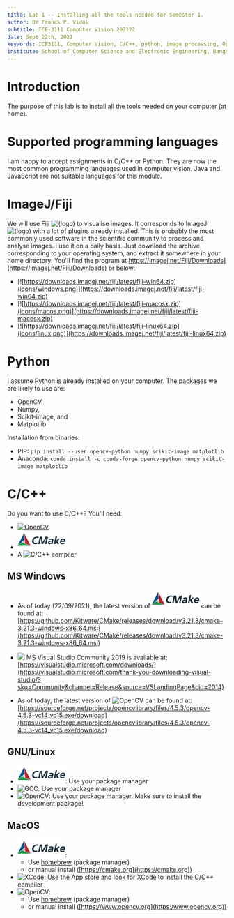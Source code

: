 ```yaml
---
title: Lab 1 -- Installing all the tools needed for Semester 1.
author: Dr Franck P. Vidal
subtitle: ICE-3111 Computer Vision 202122
date: Sept 22th, 2021
keywords: ICE3111, Computer Vision, C/C++, python, image processing, OpenCV, Bangor University, School of Computer Science and Electronic Engineering
institute: School of Computer Science and Electronic Engineering, Bangor University
---
```


# Introduction

The purpose of this lab is to install all the tools needed on your computer (at home).

# Supported programming languages

I am happy to accept assignments in C/C++ or Python. They are now the most common programming languages used in computer vision. Java and JavaScript are not suitable languages for this module.

# ImageJ/Fiji

We will use Fiji ![(logo)](icons/fiji.png) to visualise images. It corresponds to ImageJ ![(logo)](icons/imagej.png) with a lot of plugins already installed. This is probably the most commonly used software in the scientific community to process and analyse images. I use it on a daily basis. Just download the archive corresponding to your operating system, and extract it somewhere in your home directory.
You'll find the program at https://imagej.net/Fiji/Downloads](https://imagej.net/Fiji/Downloads) or below:

- [![https://downloads.imagej.net/fiji/latest/fiji-win64.zip](icons/windows.png)](https://downloads.imagej.net/fiji/latest/fiji-win64.zip)
- [![https://downloads.imagej.net/fiji/latest/fiji-macosx.zip](icons/macos.png)](https://downloads.imagej.net/fiji/latest/fiji-macosx.zip)
- [![https://downloads.imagej.net/fiji/latest/fiji-linux64.zip](icons/linux.png)](https://downloads.imagej.net/fiji/latest/fiji-linux64.zip)

# Python

I assume Python is already installed on your computer. The packages we are likely to use are:

- OpenCV,
- Numpy,
- Scikit-image, and
- Matplotlib.

Installation from binaries:

- PIP: `pip install --user opencv-python numpy scikit-image matplotlib`
- Anaconda: `conda install -c conda-forge opencv-python numpy scikit-image matplotlib`

# C/C++

Do you want to use C/C++? You'll need:

- [![OpenCV](icons/OpenCV_logo_black_.png)](https://www.opencv.org/)
- [![CMake](icons/Cmake-logo-header.png)](https://www.cmake.org/)
- A ![C/C++](icons/ISO_C++_Logo.png) compiler

## MS Windows

- As of today (22/09/2021), the latest version of ![CMake](icons/Cmake-logo-header.png)
can be found at: [https://github.com/Kitware/CMake/releases/download/v3.21.3/cmake-3.21.3-windows-x86_64.msi](https://github.com/Kitware/CMake/releases/download/v3.21.3/cmake-3.21.3-windows-x86_64.msi)
- ![](icons/BrandVisualStudioWin2019-3.png) MS Visual Studio Community 2019 is available at: [https://visualstudio.microsoft.com/downloads/](https://visualstudio.microsoft.com/thank-you-downloading-visual-studio/?sku=Community&channel=Release&source=VSLandingPage&cid=2014)

- As of today, the latest version of ![OpenCV](icons/OpenCV_logo_black_.png)
can be found at: [https://sourceforge.net/projects/opencvlibrary/files/4.5.3/opencv-4.5.3-vc14_vc15.exe/download](https://sourceforge.net/projects/opencvlibrary/files/4.5.3/opencv-4.5.3-vc14_vc15.exe/download)

## GNU/Linux

- ![CMake](icons/Cmake-logo-header.png): Use your package manager
- ![GCC](icons/GNU_Compiler_Collection_logo.png): Use your package manager
- ![OpenCV](icons/OpenCV_logo_black_.png): Use your package manager. Make sure to install the development package!

## MacOS

- ![CMake](icons/Cmake-logo-header.png):
    - Use [homebrew](https://brew.sh/) (package manager)
    - or manual install ([https://cmake.org](https://cmake.org))
- ![XCode](icons/Xcode_icon.png): Use the App store and look for XCode to install the C/C++ compiler
- ![OpenCV](icons/OpenCV_logo_black_.png):
    - Use [homebrew](https://brew.sh/) (package manager)
    - or manual install ([https://www.opencv.org](https:/www.opencv.org))
